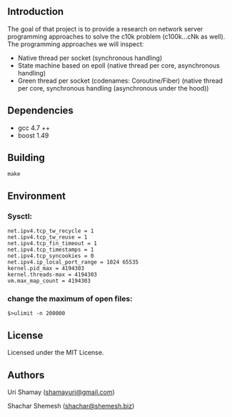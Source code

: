 ## Introduction

The goal of that project is to provide a research on network server programming approaches to solve the c10k problem (c100k...cNk as well). The programming approaches we will inspect:

* Native thread per socket 
  (synchronous handling)
* State machine based on epoll 
  (native thread per core, asynchronous handling)
* Green thread per socket (codenames: Coroutine/Fiber) 
  (native thread per core, synchronous handling (asynchronous under the hood))

## Dependencies

* gcc 4.7 ++
* boost 1.49

## Building

    make
    
## Environment

### Sysctl:

    net.ipv4.tcp_tw_recycle = 1
    net.ipv4.tcp_tw_reuse = 1
    net.ipv4.tcp_fin_timeout = 1
    net.ipv4.tcp_timestamps = 1
    net.ipv4.tcp_syncookies = 0
    net.ipv4.ip_local_port_range = 1024 65535
    kernel.pid_max = 4194303
    kernel.threads-max = 4194303
    vm.max_map_count = 4194303

### change the maximum of open files:

    $>ulimit -n 200000


## License

Licensed under the MIT License.

## Authors

Uri Shamay (shamayuri@gmail.com)

Shachar Shemesh (shachar@shemesh.biz)

